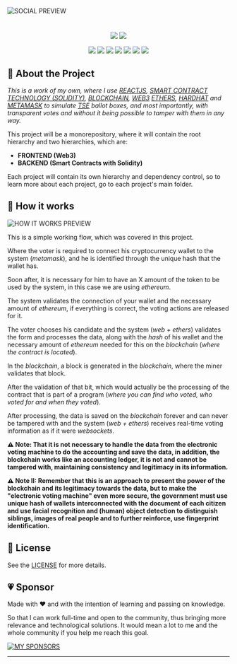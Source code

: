 ![SOCIAL PREVIEW](https://raw.githubusercontent.com/thiagosaud/dApp-superior-electoral-court/feat/initial/temp/imgs/social-preview.png 'DAPP SUPERIOR ELECTORAL COURT BY THIAGO SAUD')

#

<p align="center">
  <img src="https://img.shields.io/github/stars/thiagosaud/dApp-superior-electoral-court?style=social" />
  <img src="https://img.shields.io/github/forks/thiagosaud/dApp-superior-electoral-court?style=social" />
</p>

<p align="center">
  <img src="https://img.shields.io/github/license/thiagosaud/dApp-superior-electoral-court?color=%2362df5e&logoColor=%2362df5e" />
  <img src="https://img.shields.io/github/sponsors/thiagosaud?color=%2362df5e&logoColor=%2362df5e" />
  <img src="https://img.shields.io/github/languages/count/thiagosaud/dApp-superior-electoral-court?color=%2362df5e&logoColor=%2362df5e" />
  <img src="https://img.shields.io/github/v/release/thiagosaud/dApp-superior-electoral-court?include_prereleases?color=%2362df5e&logoColor=%2362df5e" />
  <img src="https://img.shields.io/github/last-commit/thiagosaud/dApp-superior-electoral-court?color=%2362df5e&logoColor=%2362df5e" />
  <img src="https://img.shields.io/github/issues-raw/thiagosaud/dApp-superior-electoral-court?color=%2362df5e&logoColor=%2362df5e" />
  <img src="https://img.shields.io/github/issues-pr-raw/thiagosaud/dApp-superior-electoral-court?color=%2362df5e&logoColor=%2362df5e" />
</p>

## :rocket: About the Project

_This is a work of my own, where I use [REACTJS](https://reactjs.org/), [SMART CONTRACT TECHNOLOGY (SOLIDITY)](https://docs.soliditylang.org/en/v0.8.17/), [BLOCKCHAIN](https://en.wikipedia.org/wiki/Blockchain), [WEB3](https://web3.foundation/about/) [ETHERS](https://www.npmjs.com/package/ethers), [HARDHAT](https://hardhat.org/hardhat-runner/docs/) and [METAMASK](https://metamask.io/) to simulate [TSE](https://www.tse.jus.br/) ballot boxes, and most importantly, with transparent votes and without it being possible to tamper with them in any way._

This project will be a monorepository, where it will contain the root hierarchy and two hierarchies, which are:

- **FRONTEND (Web3)**
- **BACKEND (Smart Contracts with Solidity)**

Each project will contain its own hierarchy and dependency control, so to learn more about each project, go to each project's main folder.

## :electric_plug: How it works

![HOW IT WORKS PREVIEW](https://raw.githubusercontent.com/thiagosaud/dApp-superior-electoral-court/feat/initial/temp/imgs/how-its-work.png 'DAPP SUPERIOR ELECTORAL COURT BY THIAGO SAUD')

This is a simple working flow, which was covered in this project.

Where the voter is required to connect his cryptocurrency wallet to the system (_metamask_), and he is identified through the unique hash that the wallet has.

Soon after, it is necessary for him to have an X amount of the token to be used by the system, in this case we are using _ethereum_.

The system validates the connection of your wallet and the necessary amount of _ethereum_, if everything is correct, the voting actions are released for it.

The voter chooses his candidate and the system (_web + ethers_) validates the form and processes the data, along with the _hash_ of his wallet and the necessary amount of _ethereum_ needed for this on the _blockchain_ (_where the contract is located_).

In the _blockchain_, a block is generated in the _blockchain_, where the miner validates that block.

After the validation of that bit, which would actually be the processing of the contract that is part of a program (_where you can find who voted, who voted for and when they voted_).

After processing, the data is saved on the _blockchain_ forever and can never be tampered with and the system (_web + ethers_) receives real-time voting information as if it were _websockets_.

**⚠️ Note: That it is not necessary to handle the data from the electronic voting machine to do the accounting and save the data, in addition, the blockchain works like an accounting ledger, it is not and cannot be tampered with, maintaining consistency and legitimacy in its information.**

**⚠️ Note II: Remember that this is an approach to present the power of the blockchain and its legitimacy towards the data, but to make the "electronic voting machine" even more secure, the government must use unique hash of wallets interconnected with the document of each citizen and use facial recognition and (human) object detection to distinguish siblings, images of real people and to further reinforce, use fingerprint identification.**

## :memo: License

See the [LICENSE](LICENSE) for more details.

## :heartpulse: Sponsor

Made with ♥ and with the intention of learning and passing on knowledge.

So that I can work full-time and open to the community, thus bringing more relevance and technological solutions. It would mean a lot to me and the whole community if you help me reach this goal.

[![MY SPONSORS](https://img.shields.io/static/v1?label=SPONSOR&message=CLICK&style=for-the-badge&logo=GitHubSponsors&color=EA4AAA)](https://github.com/sponsors/thiagosaud)

---
